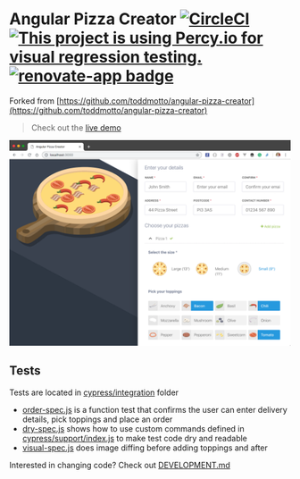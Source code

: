 # Angular Pizza Creator [![CircleCI](https://circleci.com/gh/cypress-io/angular-pizza-creator.svg?style=svg)](https://circleci.com/gh/cypress-io/angular-pizza-creator) [![This project is using Percy.io for visual regression testing.](https://percy.io/static/images/percy-badge.png)](https://percy.io/cypress-io/angular-pizza-creator) [![renovate-app badge][renovate-badge]][renovate-app]

Forked from [https://github.com/toddmotto/angular-pizza-creator](https://github.com/toddmotto/angular-pizza-creator)

> Check out the [live demo](https://toddmotto.com/angular-pizza-creator/)

![Pizza](pizza.png)

## Tests

Tests are located in [cypress/integration](cypress/integration) folder

- [order-spec.js](cypress/integration/order-spec.js) is a function test that confirms the user can enter delivery details, pick toppings and place an order
- [dry-spec.js](cypress/integration/dry-spec.js) shows how to use custom commands defined in [cypress/support/index.js](cypress/support/index.js) to make test code dry and readable
- [visual-spec.js](cypress/integration/visual-spec.js) does image diffing before adding toppings and after

Interested in changing code? Check out [DEVELOPMENT.md](DEVELOPMENT.md)

[renovate-badge]: https://img.shields.io/badge/renovate-app-blue.svg
[renovate-app]: https://renovateapp.com/
